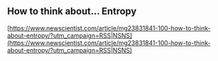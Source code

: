 ## How to think about… Entropy
  
  [https://www.newscientist.com/article/mg23831841-100-how-to-think-about-entropy/?utm_campaign=RSS|NSNS](https://www.newscientist.com/article/mg23831841-100-how-to-think-about-entropy/?utm_campaign=RSS|NSNS)